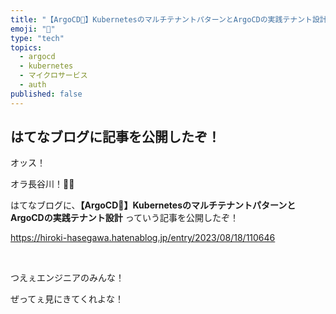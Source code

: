 ```yaml
---
title: "【ArgoCD🐙️】KubernetesのマルチテナントパターンとArgoCDの実践テナント設計"
emoji: "🐙️"
type: "tech"
topics:
  - argocd
  - kubernetes
  - マイクロサービス
  - auth
published: false
---
```


## はてなブログに記事を公開したぞ！

オッス！

オラ長谷川！✋🏻

はてなブログに、**【ArgoCD🐙️】KubernetesのマルチテナントパターンとArgoCDの実践テナント設計** っていう記事を公開したぞ！

https://hiroki-hasegawa.hatenablog.jp/entry/2023/08/18/110646

<br>

つえぇエンジニアのみんな！

ぜってぇ見にきてくれよな！
